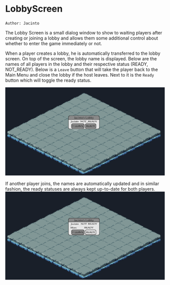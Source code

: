 # LobbyScreen
`Author: Jacinto`

The Lobby Screen is a small dialog window to show to waiting players after creating or joining a lobby 
and allows them some additional control about whether to enter the game immediately or not.

When a player creates a lobby, he is automatically transferred to the lobby screen. On top of the screen,
the lobby name is displayed. Below are the names of all players in the lobby and their respective status 
(READY, NOT_READY). Below is a `Leave` button that will take the player back to the Main Menu and close the 
lobby if the host leaves. Next to it is the `Ready` button which will toggle the ready status.


![Lobby_Screen_Single](../img/client/single_lobby_screen.png)

If another player joins, the names are automatically updated and in similar fashion, 
the ready statuses are always kept up-to-date for both players.
![Lobby_Screen_Ready](../img/client/lobby_screen_ready.png)



